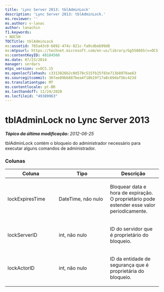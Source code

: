 ```yaml
---
title: 'Lync Server 2013: tblAdminLock'
description: 'Lync Server 2013: tblAdminLock.'
ms.reviewer: ''
ms.author: v-lanac
author: lanachin
f1.keywords:
- NOCSH
TOCTitle: tblAdminLock
ms:assetid: 785a43c0-6892-474c-821c-fa9cdbeb99d8
ms:mtpsurl: https://technet.microsoft.com/en-us/library/Gg558665(v=OCS.15)
ms:contentKeyID: 48184560
ms.date: 07/23/2014
manager: serdars
mtps_version: v=OCS.15
ms.openlocfilehash: c3313826b2c0d578c515fb25f83e713b8978ae63
ms.sourcegitcommit: 36fee89bb887bea4f18b19f17a8c69daf5bc423d
ms.translationtype: MT
ms.contentlocale: pt-BR
ms.lasthandoff: 11/24/2020
ms.locfileid: "49389963"
---
```

# <a name="tbladminlock-in-lync-server-2013"></a>tblAdminLock no Lync Server 2013

<div data-xmlns="http://www.w3.org/1999/xhtml">

<div class="topic" data-xmlns="http://www.w3.org/1999/xhtml" data-msxsl="urn:schemas-microsoft-com:xslt" data-cs="https://msdn.microsoft.com/">

<div data-asp="https://msdn2.microsoft.com/asp">



</div>

<div id="mainSection">

<div id="mainBody">

<span> </span>

_**Tópico da última modificação:** 2012-06-25_

tblAdminLock contém o bloqueio do administrador necessário para executar alguns comandos de administrador.

### <a name="columns"></a>Colunas

<table>
<colgroup>
<col style="width: 33%" />
<col style="width: 33%" />
<col style="width: 33%" />
</colgroup>
<thead>
<tr class="header">
<th>Coluna</th>
<th>Tipo</th>
<th>Descrição</th>
</tr>
</thead>
<tbody>
<tr class="odd">
<td><p>lockExpiresTime</p></td>
<td><p>DateTime, não nulo</p></td>
<td><p>Bloquear data e hora de expiração. O proprietário pode estender esse valor periodicamente.</p></td>
</tr>
<tr class="even">
<td><p>lockServerID</p></td>
<td><p>int, não nulo</p></td>
<td><p>ID do servidor que é proprietário do bloqueio.</p></td>
</tr>
<tr class="odd">
<td><p>lockActorID</p></td>
<td><p>int, não nulo</p></td>
<td><p>ID da entidade de segurança que é proprietária do bloqueio.</p></td>
</tr>
</tbody>
</table>


</div>

<span> </span>

</div>

</div>

</div>

